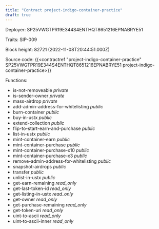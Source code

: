 ```yaml
---
title: "Contract project-indigo-container-practice"
draft: true
---
```

Deployer: SP25VWGTPR19E344S4ENTHQT8651216EPNABRYE51

Traits:
SIP-009 



Block height: 82721 (2022-11-08T20:44:51.000Z)

Source code: {{<contractref "project-indigo-container-practice" SP25VWGTPR19E344S4ENTHQT8651216EPNABRYE51 project-indigo-container-practice>}}

Functions:

* is-not-removeable _private_
* is-sender-owner _private_
* mass-airdrop _private_
* add-admin-address-for-whitelisting _public_
* burn-container _public_
* buy-in-ustx _public_
* extend-collection _public_
* flip-to-start-earn-and-purchase _public_
* list-in-ustx _public_
* mint-container-earn _public_
* mint-container-purchase _public_
* mint-container-purchase-x10 _public_
* mint-container-purchase-x3 _public_
* remove-admin-address-for-whitelisting _public_
* snapshot-airdrops _public_
* transfer _public_
* unlist-in-ustx _public_
* get-earn-remaining _read_only_
* get-last-token-id _read_only_
* get-listing-in-ustx _read_only_
* get-owner _read_only_
* get-purchase-remaining _read_only_
* get-token-uri _read_only_
* uint-to-ascii _read_only_
* uint-to-ascii-inner _read_only_
